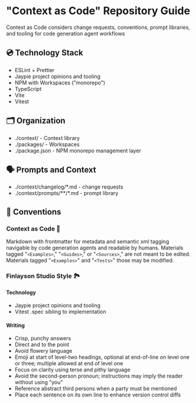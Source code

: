 # "Context as Code" Repository Guide

Context as Code considers change requests, conventions, prompt libraries, and tooling for code generation agent workflows

## 💿 Technology Stack

* ESLint + Prettier
* Jaypie project opinions and tooling
* NPM with Workspaces ("monorepo")
* TypeScript
* Vite
* Vitest

## 🗂️ Organization

* ./context/ - Context library
* ./packages/ - Workspaces
* ./package.json - NPM monorepo management layer

## 🗣️ Prompts and Context

* ./context/changelog/*.md - change requests
* ./context/prompts/**/*.md - prompt library

## 📙 Conventions

### Context as Code 🩶

Markdown with frontmatter for metadata and semantic xml tagging navigable by code generation agents and readable by humans.
Materials tagged "`<Examples>`," "`<Guides>`," or "`<Sources>`," are not meant to be edited.
Materials tagged "`<Examples>`" and "`<Tests>`" those may be modified.

### Finlayson Studio Style 🏞️

#### Technology

* Jaypie project opinions and tooling
* Vitest .spec sibling to implementation

#### Writing

* Crisp, punchy answers
* Direct and to the point
* Avoid flowery language
* Emoji at start of level-two headings, optional at end-of-line on level one or three; multiple allowed at end of level one
* Focus on clarity using terse and pithy language
* Avoid the second-person pronoun; instructions may imply the reader without using “you”
* Reference abstract third persons when a party must be mentioned
* Place each sentence on its own line to enhance version control diffs

